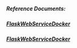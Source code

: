 ##### Reference Documents:
##### [FlaskWebServiceDocker](https://github.com/rahulvaish/ReferenceDocuments/blob/master/UnderstandingDocker/FlaskWebServiceDocker.docx)
##### [FlaskWebServiceDocker](https://github.com/rahulvaish/ReferenceDocuments/blob/master/UnderstandingDocker/FlaskWebServiceDocker.docx)

